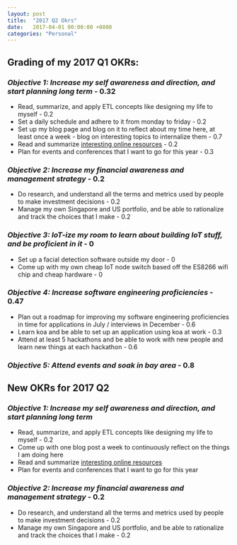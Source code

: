 ```yaml
---
layout: post
title:  "2017 Q2 Okrs"
date:   2017-04-01 00:00:00 +0800
categories: "Personal"
---
```


## Grading of my 2017 Q1 OKRs:

### *Objective 1: Increase my self awareness and direction, and start planning long term* - 0.32
+ Read, summarize, and apply ETL concepts like designing my life to myself - 0.2
+ Set a daily schedule and adhere to it from monday to friday - 0.2
+ Set up my blog page and blog on it to reflect about my time here, at least once a week - blog on interesting topics to internalize them - 0.7
+ Read and summarize [interesting online resources](https://docs.google.com/document/d/1FbCWcnnajHWk594dKmN35b_we50WZf_-cwxqg-cYaRY/edit) - 0.2
+ Plan for events and conferences that I want to go for this year - 0.3

### *Objective 2: Increase my financial awareness and management strategy* - 0.2
+ Do research, and understand all the terms and metrics used by people to make investment decisions - 0.2
+ Manage my own Singapore and US portfolio, and be able to rationalize and track the choices that I make - 0.2

### *Objective 3: IoT-ize my room to learn about building IoT stuff, and be proficient in it* - 0
+ Set up a facial detection software outside my door - 0
+ Come up with my own cheap IoT node switch based off the ES8266 wifi chip and cheap hardware - 0

### *Objective 4: Increase software engineering proficiencies* - 0.47
+ Plan out a roadmap for improving my software engineering proficiencies in time for applications in July / interviews in December - 0.6
+ Learn koa and be able to set up an application using koa at work - 0.3
+ Attend at least 5 hackathons and be able to work with new people and learn new things at each hackathon - 0.6

### *Objective 5: Attend events and soak in bay area* - 0.8

## New OKRs for 2017 Q2

### *Objective 1: Increase my self awareness and direction, and start planning long term*
+ Read, summarize, and apply ETL concepts like designing my life to myself - 0.2
+ Come up with one blog post a week to continuously reflect on the things I am doing here
+ Read and summarize [interesting online resources](https://docs.google.com/document/d/1FbCWcnnajHWk594dKmN35b_we50WZf_-cwxqg-cYaRY/edit)
+ Plan for events and conferences that I want to go for this year

### *Objective 2: Increase my financial awareness and management strategy* - 0.2
+ Do research, and understand all the terms and metrics used by people to make investment decisions - 0.2
+ Manage my own Singapore and US portfolio, and be able to rationalize and track the choices that I make - 0.2
